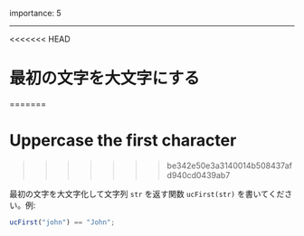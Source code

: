 importance: 5

---

<<<<<<< HEAD
# 最初の文字を大文字にする
=======
# Uppercase the first character
>>>>>>> be342e50e3a3140014b508437afd940cd0439ab7

最初の文字を大文字化して文字列 `str` を返す関数 `ucFirst(str)` を書いてください。例:

```js
ucFirst("john") == "John";
```
